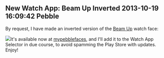 New Watch App: Beam Up Inverted
2013-10-19 16:09:42
Pebble
---

By request, I have made an inverted version of the <a title="Beam Up at MyPebbleFaces" href="http://www.mypebblefaces.com/apps/3905/6741/">Beam Up</a> watch face:

<a href="http://ninedof.files.wordpress.com/2013/10/mockup2.gif">![](http://ninedof.files.wordpress.com/2013/10/mockup2.gif)</a>It's available now at <a title="Beam Up Inverter at MyPebbleFaces" href="http://www.mypebblefaces.com/apps/3905/6741/6746/">mypebblefaces</a>, and I'll add it to the Watch App Selector in due course, to avoid spamming the Play Store with updates. Enjoy!
